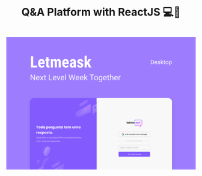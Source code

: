 <h1 align="center">Q&A Platform with ReactJS 💻💬</h1>


<h1 align="center">
    <img alt="Letmeask" src=".github/cover.svg" />
</h1>
